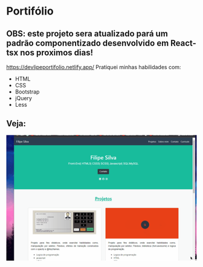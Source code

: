 # Portifólio

 ## OBS: este projeto sera atualizado pará um padrão componentizado desenvolvido em React-tsx nos proximos dias!
https://devlipeportifolio.netlify.app/
 Pratiquei minhas habilidades com:
* HTML
* CSS
* Bootstrap
* jQuery
* Less
## Veja:
<img src ="image\animacao_port.gif">
